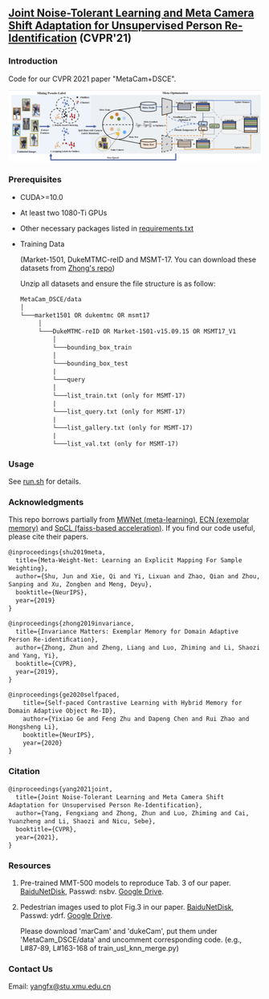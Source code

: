 ## [Joint Noise-Tolerant Learning and Meta Camera Shift Adaptation for Unsupervised Person Re-Identification](https://arxiv.org/abs/2103.04618) (CVPR'21)

### Introduction

Code for our CVPR 2021 paper "MetaCam+DSCE".

![](figures/metacam.png)

### Prerequisites

- CUDA>=10.0
- At least two 1080-Ti GPUs 
- Other necessary packages listed in [requirements.txt](requirements.txt)
- Training Data
  
  (Market-1501, DukeMTMC-reID and MSMT-17. You can download these datasets from [Zhong's repo](https://github.com/zhunzhong07/ECN))

   Unzip all datasets and ensure the file structure is as follow:
   
   ```
   MetaCam_DSCE/data    
   │
   └───market1501 OR dukemtmc OR msmt17
        │   
        └───DukeMTMC-reID OR Market-1501-v15.09.15 OR MSMT17_V1
            │   
            └───bounding_box_train
            │   
            └───bounding_box_test
            | 
            └───query
            │   
            └───list_train.txt (only for MSMT-17)
            | 
            └───list_query.txt (only for MSMT-17)
            | 
            └───list_gallery.txt (only for MSMT-17)
            | 
            └───list_val.txt (only for MSMT-17)
   ```

[comment]: <> (### Before You Start)

[comment]: <> (If you are not familiar with meta-learning, I suggest that you should )

[comment]: <> (read [this code]&#40;https://github.com/AdrienLE/ANIML/blob/master/ANIML.ipynb&#41; first. )

[comment]: <> (It explains why should we use "MetaModule" &#40;"MetaConv2d", "MetaBatchNorm2d", etc.&#41; )

[comment]: <> (to replace original "Module" &#40;"Conv2d", "BatchNorm2d", etc.&#41; in Pytorch. )

[comment]: <> (Here is part of the explanation.)

[comment]: <> (![]&#40;figures/meta.png&#41;)

### Usage

See [run.sh](run.sh) for details.


### Acknowledgments
This repo borrows partially from [MWNet (meta-learning)](https://github.com/xjtushujun/meta-weight-net), 
[ECN (exemplar memory)](https://github.com/zhunzhong07/ECN) and 
[SpCL (faiss-based acceleration)](https://github.com/yxgeee/SpCL). 
If you find our code useful, please cite their papers.

```MWNet
@inproceedings{shu2019meta,
  title={Meta-Weight-Net: Learning an Explicit Mapping For Sample Weighting},
  author={Shu, Jun and Xie, Qi and Yi, Lixuan and Zhao, Qian and Zhou, Sanping and Xu, Zongben and Meng, Deyu},
  booktitle={NeurIPS},
  year={2019}
}
```

```ECN
@inproceedings{zhong2019invariance,
  title={Invariance Matters: Exemplar Memory for Domain Adaptive Person Re-identiﬁcation},
  author={Zhong, Zhun and Zheng, Liang and Luo, Zhiming and Li, Shaozi and Yang, Yi},
  booktitle={CVPR},
  year={2019},
}
```

```SpCL
@inproceedings{ge2020selfpaced,
    title={Self-paced Contrastive Learning with Hybrid Memory for Domain Adaptive Object Re-ID},
    author={Yixiao Ge and Feng Zhu and Dapeng Chen and Rui Zhao and Hongsheng Li},
    booktitle={NeurIPS},
    year={2020}
}
```

### Citation
```yang
@inproceedings{yang2021joint,
  title={Joint Noise-Tolerant Learning and Meta Camera Shift Adaptation for Unsupervised Person Re-Identification},
  author={Yang, Fengxiang and Zhong, Zhun and Luo, Zhiming and Cai, Yuanzheng and Li, Shaozi and Nicu, Sebe},
  booktitle={CVPR},
  year={2021},
}
```


### Resources

1. Pre-trained MMT-500 models to reproduce Tab. 3 of our paper. 
   [BaiduNetDisk](https://pan.baidu.com/s/1E2d_oMBYIn5dByccLIvIAw), Passwd: nsbv.
   [Google Drive](https://drive.google.com/drive/folders/1sEi9fOeNQmrjQ4ZEQ3sbsKg26Dc6Boe1?usp=sharing).
   
2. Pedestrian images used to plot Fig.3 in our paper. 
   [BaiduNetDisk](https://pan.baidu.com/s/1c_lmWhlQ5rZ4frDJhFLwIg), Passwd: ydrf.
   [Google Drive](https://drive.google.com/file/d/1lk4DbkJR9BWpVFb_AnFUlFJPmQVrj-MX/view?usp=sharing).
   
   Please download 'marCam' and 'dukeCam', 
   put them under 'MetaCam_DSCE/data' 
   and uncomment corresponding code.
   (e.g., L#87-89, L#163-168 of train_usl_knn_merge.py)
   


### Contact Us

Email: yangfx@stu.xmu.edu.cn
